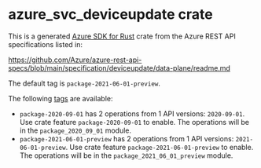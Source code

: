 # azure_svc_deviceupdate crate

This is a generated [Azure SDK for Rust](https://github.com/Azure/azure-sdk-for-rust) crate from the Azure REST API specifications listed in:

https://github.com/Azure/azure-rest-api-specs/blob/main/specification/deviceupdate/data-plane/readme.md

The default tag is `package-2021-06-01-preview`.

The following [tags](https://github.com/Azure/azure-sdk-for-rust/blob/main/services/tags.md) are available:

- `package-2020-09-01` has 2 operations from 1 API versions: `2020-09-01`. Use crate feature `package-2020-09-01` to enable. The operations will be in the `package_2020_09_01` module.
- `package-2021-06-01-preview` has 2 operations from 1 API versions: `2021-06-01-preview`. Use crate feature `package-2021-06-01-preview` to enable. The operations will be in the `package_2021_06_01_preview` module.